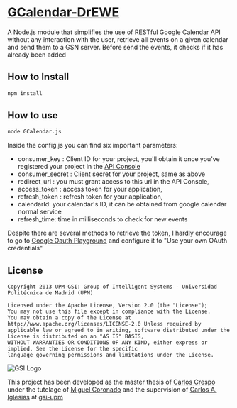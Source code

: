 # [GCalendar-DrEWE](https://github.com/carloscrespog/GCalendar-DrEWE)

A Node.js module that simplifies the use of RESTful Google Calendar API without any interaction with the user, retrieve all events on a given calendar and send them to a GSN server. Before send the events, it checks if it has already been added

## How to Install

```bash
npm install 
```


## How to use

```bash
node GCalendar.js 
```

Inside the config.js you can find six important parameters:

  - consumer_key    : Client ID for your project, you'll obtain it once you've registered your project in the [API Console](https://code.google.com/apis/console/)
  - consumer_secret : Client secret for your project, same as above
  - redirect_url : you must grant access to this url in the API Console,
  - access_token : access token for your application,
  - refresh_token : refresh token for your application,
  - calendarId: your calendar's ID, it can be obtained from google calendar normal service
  - refresh_time: time in milliseconds to check for new events

Despite there are several methods to retrieve the token, I hardly encourage to go to [Google Oauth Playground](https://developers.google.com/oauthplayground/) and configure it to "Use your own OAuth credentials"

## License

```
Copyright 2013 UPM-GSI: Group of Intelligent Systems - Universidad Politécnica de Madrid (UPM)

Licensed under the Apache License, Version 2.0 (the "License"); 
You may not use this file except in compliance with the License. 
You may obtain a copy of the License at http://www.apache.org/licenses/LICENSE-2.0 Unless required by 
applicable law or agreed to in writing, software distributed under the License is distributed on an "AS IS" BASIS,
WITHOUT WARRANTIES OR CONDITIONS OF ANY KIND, either express or implied. See the License for the specific 
language governing permissions and limitations under the License.
```
![GSI Logo](http://gsi.dit.upm.es/templates/jgsi/images/logo.png)

This project has been developed as the master thesis of [Carlos Crespo](https://github.com/carloscrespog) under the tutelage of [Miguel Coronado](https://github.com/miguelcb84) and the supervision of [Carlos A. Iglesias](https://github.com/cif2cif) at [gsi-upm](https://github.com/gsi-upm)